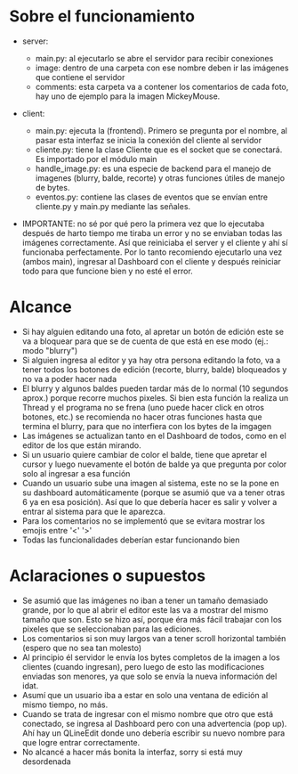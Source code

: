 # Sobre el funcionamiento
- server:
	- main.py: al ejecutarlo se abre el servidor para recibir conexiones
	- image: dentro de una carpeta con ese nombre deben ir las imágenes que contiene el servidor
	- comments: esta carpeta va a contener los comentarios de cada foto, hay uno de ejemplo para la imagen MickeyMouse.

- client:
	- main.py: ejecuta la  (frontend). Primero se pregunta por el nombre, al pasar esta interfaz se inicia la conexión del cliente al servidor
	- cliente.py: tiene la clase Cliente que es el socket que se conectará. Es importado por el módulo main
	- handle_image.py: es una especie de backend para el manejo de imagenes (blurry, balde, recorte) y otras funciones útiles de manejo de bytes.
	- eventos.py: contiene las clases de eventos que se envían entre cliente.py y main.py mediante las señales.
- IMPORTANTE: no sé por qué pero la primera vez que lo ejecutaba después de harto tiempo me tiraba un error y no se enviaban todas las imágenes correctamente. Así que reiniciaba el server y el cliente y ahí sí funcionaba perfectamente. Por lo tanto recomiendo ejecutarlo una vez (ambos main), ingresar al Dashboard con el cliente y después reiniciar todo para que funcione bien y no esté el error.

# Alcance
- Si hay alguien editando una foto, al apretar un botón de edición este se va a bloquear para que se de cuenta de que está en ese modo (ej.: modo "blurry")
- Si alguien ingresa al editor y ya hay otra persona editando la foto, va a tener todos los botones de edición (recorte, blurry, balde) bloqueados y no va a poder hacer nada
- El blurry y algunos baldes pueden tardar más de lo normal (10 segundos aprox.) porque recorre muchos pixeles. Si bien esta función la realiza un Thread y el programa no se frena (uno puede hacer click en  otros botones, etc.) se recomienda no hacer otras funciones hasta que termina el blurry, para que no interfiera con los bytes de la imgagen
- Las imágenes se actualizan tanto en el Dashboard de todos, como en el editor de los que están mirando.
- Si un usuario quiere cambiar de color el balde, tiene que apretar el cursor y luego nuevamente el botón de balde ya que pregunta por color solo al ingresar a esa función
- Cuando un usuario sube una imagen al sistema, este no se la pone en su dashboard automáticamente (porque se asumió que va a tener otras 6 ya en esa posición). Así que lo que debería hacer es salir y volver a entrar al sistema para que le aparezca.
- Para los comentarios no se implementó que se evitara mostrar los emojis entre '<' '>'
- Todas las funcionalidades deberían estar funcionando bien

# Aclaraciones o supuestos
- Se asumió que las imágenes no iban a tener un tamaño demasiado grande, por lo que al abrir el editor este las va a mostrar del mismo tamaño que son. Esto se hizo así, porque éra más fácil trabajar con  los pixeles que se seleccionaban para las ediciones.
- Los comentarios si son muy largos van a tener scroll horizontal también (espero que no sea tan molesto)
- Al principio él servidor le envía los bytes completos de la imagen a los clientes (cuando ingresan), pero luego de esto las modificaciones enviadas son menores, ya que solo se envía la nueva información del idat.
- Asumí que un usuario iba a estar en solo una ventana de edición al mismo tiempo, no más.
- Cuando se trata de ingresar con el mismo nombre que otro que está conectado, se ingresa al Dashboard pero con una advertencia (pop up). Ahí hay un QLineEdit donde uno debería escribir su nuevo nombre para que logre entrar correctamente.
- No alcancé a hacer más bonita la interfaz, sorry si está muy desordenada